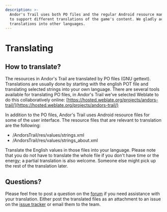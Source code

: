 ```yaml
---
description: >-
  Andor's Trail uses both PO files and the regular Android resource management
  to support different translations of the game's content. We gladly accept
  translations into other languages.
---
```


# Translating

## How to translate?

The resources in Andor's Trail are translated by PO files (GNU gettext). Translations are usually done by starting with the english POT file and translating selected strings into your own language. There are several tools available for translating PO files, in Andor's Trail we've selected Weblate to do this collaboratively online: [https://hosted.weblate.org/projects/andors-trail/](https://hosted.weblate.org/projects/andors-trail/)

In addition to the PO files, Andor's Trail uses Android resource files for some of the user interface. The resource files that are relevant to translation are the following:

* /AndorsTrail/res/values/strings.xml&#x20;
* /AndorsTrail/res/values/strings\_about.xml

Translate the English values in those files into your language. Please note that you do not have to translate the whole file if you don't have time or the energy; a partial translation is also welcome. Someone else might pick up the rest of the translation later.

## Questions?

Please feel free to post a question on the [forum](https://andorstrail.com) if you need assistance with your translation. Either post the translated files as an attachment to an issue on the [issue tracker](https://github.com/Zukero/andors-trail/issues) or email them to the team.
